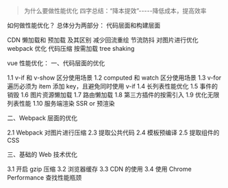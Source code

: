 > 为什么要做性能优化 四字总结：“降本提效”-----降低成本，提高效率

如何做性能优化？
总体分为两部分：
代码层面和构建层面





CDN
懒加载和 预加载 及其区别
减少回流重绘
节流防抖
对图片进行优化
webpack 优化
代码压缩
按需加载
tree shaking




vue 性能优化：
一、代码层面的优化

1.1 v-if 和 v-show 区分使用场景
1.2 computed 和 watch 区分使用场景
1.3 v-for 遍历必须为 item 添加 key，且避免同时使用 v-if
1.4 长列表性能优化
1.5 事件的销毁
1.6 图片资源懒加载
1.7 路由懒加载
1.8 第三方插件的按需引入
1.9 优化无限列表性能
1.10 服务端渲染 SSR or 预渲染

二、Webpack 层面的优化

2.1 Webpack 对图片进行压缩
2.3 提取公共代码
2.4 模板预编译
2.5 提取组件的 CSS


三、基础的 Web 技术优化

3.1 开启 gzip 压缩
3.2 浏览器缓存
3.3 CDN 的使用
3.4 使用 Chrome Performance 查找性能瓶颈
